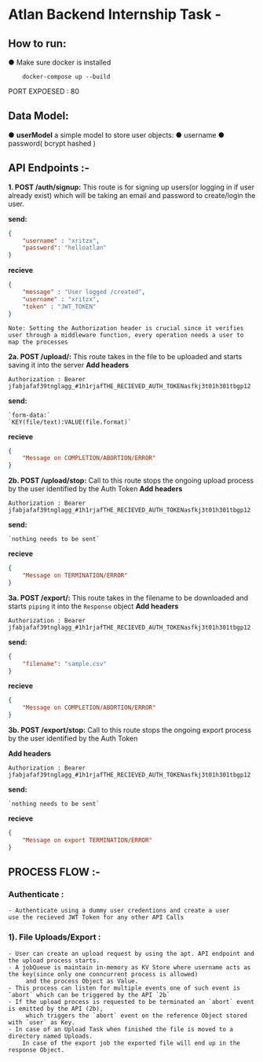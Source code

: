 
# Atlan Backend Internship Task -
## How to run:
● Make sure docker is installed
```
    docker-compose up --build
```
PORT EXPOESED : 80

## Data Model:
● **userModel** a simple model to store user objects:
    ● username
    ● password( bcrypt hashed )

## API Endpoints :-
**1. POST /auth/signup:** This route is for signing up users(or logging in if user already exist) which will be taking an email and password to create/login the user.

**send:**

```JSON
{
    "username" : "xritzx",
    "password": "helloatlan"
}
```

**recieve**

```JSON
{
    "message" : "User logged /created",
    "username" : "xritzx",
    "token" : "JWT_TOKEN"
}
```
`Note: Setting the Authorization header is crucial since it verifies user through a middleware function, every operation needs a user to map the processes`

**2a. POST /upload/:** This route takes in the file to be uploaded and starts saving it into the server
**Add headers** 

`Authorization : Bearer jfabjafaf39tnglagg_#1h1rjafTHE_RECIEVED_AUTH_TOKENasfkj3t01h301tbgp12`

**send:**

    `form-data:`
    `KEY(file/text):VALUE(file.format)`
    
**recieve**

```JSON
{
    "Message on COMPLETION/ABORTION/ERROR"
}
```

**2b. POST /upload/stop:** Call to this route stops the ongoing upload process by the user identified by the Auth Token
**Add headers** 

`Authorization : Bearer jfabjafaf39tnglagg_#1h1rjafTHE_RECIEVED_AUTH_TOKENasfkj3t01h301tbgp12`

**send:**

    `nothing needs to be sent`
    
**recieve**

```JSON
{
    "Message on TERMINATION/ERROR"
}
```

**3a. POST /export/:** This route takes in the filename to be downloaded and starts `piping` it into the `Response` object
**Add headers** 

`Authorization : Bearer jfabjafaf39tnglagg_#1h1rjafTHE_RECIEVED_AUTH_TOKENasfkj3t01h301tbgp12`

**send:**

```JSON
{
    "filename": "sample.csv"
}
```

**recieve**

```JSON
{
    "Message on COMPLETION/ABORTION/ERROR"
}
```

**3b. POST /export/stop:** Call to this route stops the ongoing export process by the user identified by the Auth Token

**Add headers** 

`Authorization : Bearer jfabjafaf39tnglagg_#1h1rjafTHE_RECIEVED_AUTH_TOKENasfkj3t01h301tbgp12`

**send:**

    `nothing needs to be sent`
    
**recieve**

```JSON
{
    "Message on export TERMINATION/ERROR"
}
```

## PROCESS FLOW :-

### Authenticate :
    - Authenticate using a dummy user credentions and create a user
    use the recieved JWT Token for any other API Calls

### 1). File Uploads/Export :
    - User can create an upload request by using the apt. API endpoint and the upload process starts.
    - A jobQueue is maintain in-memory as KV Store where username acts as the key(since only one conncurrent process is allowed)
         and the process Object as Value.
    - This process can listen for multiple events one of such event is `abort` which can be triggered by the API `2b` 
    - If the upload process is requested to be terminated an `abort` event is emitted by the API (2b),
         which triggers the `abort` event on the reference Object stored with `user` as Key.
    - In case of an Upload Task when finished the file is moved to a directory named Uploads.
        In case of the export job the exported file will end up in the response Object.
